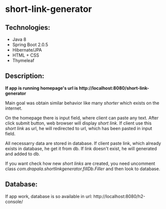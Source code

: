 # short-link-generator

## Technologies:
* Java 8
* Spring Boot 2.0.5
* Hibernate/JPA
* HTML + CSS
* Thymeleaf

## Description:

**If app is running homepage's url is  http://localhost:8080/short-link-generator**

Main goal was obtain similar behavior like many *shorter* which exists on the internet.

On the homepage there is input field, where client can paste any text. After click submit button, web browser will display *short link*. If client use this *short link* as url, he will redirected to url, which has been pasted in input field. 

All necessarry data are stored in database. If client paste link, which already exists in database, he get it from db. If link doesn't exist, he will generated and added to db.

If you want check how new *short links* are created, you need uncomment class *com.drapala.shortlinkgenerator.fillDb.Filler* and then look to database.

## Database:

If app work, database is so available in url: http://localhost:8080/h2-console/
